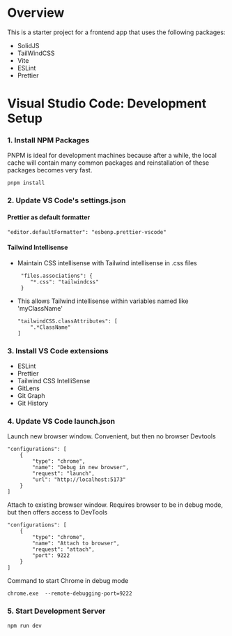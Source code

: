 # Overview

This is a starter project for a frontend app that uses the following packages:

- SolidJS
- TailWindCSS
- Vite
- ESLint
- Prettier

# Visual Studio Code: Development Setup

### 1. Install NPM Packages

PNPM is ideal for development machines because after a while, the local cache will contain many common packages and reinstallation of these packages becomes very fast.

```
pnpm install
```

### 2. Update VS Code's **settings.json**

#### Prettier as default formatter

```
"editor.defaultFormatter": "esbenp.prettier-vscode"
```

#### Tailwind Intellisense

- Maintain CSS intellisense with Tailwind intellisense in .css files

  ```
   "files.associations": {
      "*.css": "tailwindcss"
   }
  ```

- This allows Tailwind intellisense within variables named like 'myClassName'

  ```
  "tailwindCSS.classAttributes": [
      ".*ClassName"
  ]
  ```

### 3. Install VS Code extensions

- ESLint
- Prettier
- Tailwind CSS IntelliSense
- GitLens
- Git Graph
- Git History

### 4. Update VS Code **launch.json**

Launch new browser window. Convenient, but then no browser Devtools

```
"configurations": [
    {
        "type": "chrome",
        "name": "Debug in new browser",
        "request": "launch",
        "url": "http://localhost:5173"
    }
]
```

Attach to existing browser window. Requires browser to be in debug mode, but then offers access to DevTools

```
"configurations": [
    {
        "type": "chrome",
        "name": "Attach to browser",
        "request": "attach",
        "port": 9222
    }
]
```

Command to start Chrome in debug mode

```
chrome.exe  --remote-debugging-port=9222
```

### 5. Start Development Server

```
npm run dev
```
